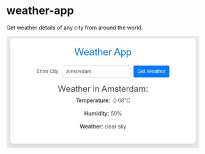 # weather-app
Get weather details of any city from around the world.

![alt text](https://github.com/SOliyhan/weather-app/blob/master/snapshots/snap-1.JPG)
